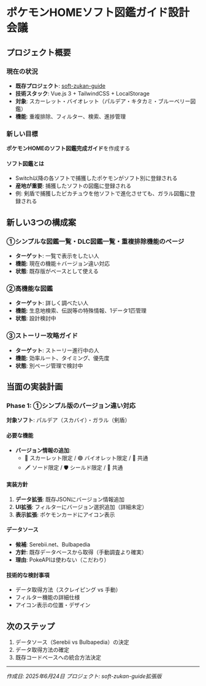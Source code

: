 # ポケモンHOMEソフト図鑑ガイド設計会議

## プロジェクト概要

### 現在の状況
- **既存プロジェクト**: [soft-zukan-guide](https://github.com/boitoshi/soft-zukan-guide)
- **技術スタック**: Vue.js 3 + TailwindCSS + LocalStorage
- **対象**: スカーレット・バイオレット（パルデア・キタカミ・ブルーベリー図鑑）
- **機能**: 重複排除、フィルター、検索、進捗管理

### 新しい目標
**ポケモンHOMEのソフト図鑑完成ガイド**を作成する

#### ソフト図鑑とは
- Switch以降の各ソフトで捕獲したポケモンがソフト別に登録される
- **産地が重要**: 捕獲したソフトの図鑑に登録される
- 例: 剣盾で捕獲したピカチュウを他ソフトで進化させても、ガラル図鑑に登録される

## 新しい3つの構成案

### ①シンプルな図鑑一覧・DLC図鑑一覧・重複排除機能のページ
- **ターゲット**: 一覧で表示をしたい人
- **機能**: 現在の機能＋バージョン違い対応
- **状態**: 既存版がベースとして使える

### ②高機能な図鑑
- **ターゲット**: 詳しく調べたい人  
- **機能**: 生息地検索、伝説等の特殊情報、1データ1匹管理
- **状態**: 設計検討中

### ③ストーリー攻略ガイド
- **ターゲット**: ストーリー進行中の人
- **機能**: 効率ルート、タイミング、優先度
- **状態**: 別ページ管理で検討中

## 当面の実装計画

### Phase 1: ①シンプル版のバージョン違い対応
**対象ソフト**: パルデア（スカバイ）・ガラル（剣盾）

#### 必要な機能
- **バージョン情報の追加**:
  - 🔴 スカーレット限定 / 🟣 バイオレット限定 / 🤝 共通
  - 🗡️ ソード限定 / 🛡️ シールド限定 / 🤝 共通

#### 実装方針
1. **データ拡張**: 既存JSONにバージョン情報追加
2. **UI拡張**: フィルターにバージョン選択追加（詳細未定）
3. **表示拡張**: ポケモンカードにアイコン表示

#### データソース
- **候補**: Serebii.net、Bulbapedia
- **方針**: 既存データベースから取得（手動調査より確実）
- **理由**: PokeAPIは使わない（こだわり）

#### 技術的な検討事項
- データ取得方法（スクレイピング vs 手動）
- フィルター機能の詳細仕様
- アイコン表示の位置・デザイン

## 次のステップ
1. データソース（Serebii vs Bulbapedia）の決定
2. データ取得方法の確定
3. 既存コードベースへの統合方法決定

---
*作成日: 2025年6月24日*
*プロジェクト: soft-zukan-guide拡張版*
